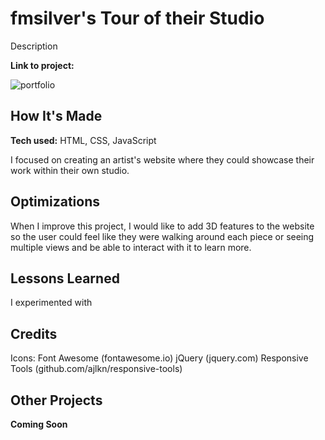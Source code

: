 # fmsilver's Tour of their Studio
Description

**Link to project:** 

![portfolio](https://fmsilver.netlify.app/)

## How It's Made

**Tech used:** HTML, CSS, JavaScript

I focused on creating an artist's website where they could showcase their work within their own studio. 

## Optimizations

When I improve this project, I would like to add 3D features to the website so the user could feel like they were walking around each piece or seeing multiple views and be able to interact with it to learn more. 

## Lessons Learned

I experimented with 

## Credits

Icons: Font Awesome (fontawesome.io)
jQuery (jquery.com)
Responsive Tools (github.com/ajlkn/responsive-tools)

## Other Projects

**Coming Soon**

<!-- <table bordercolor="#66b2b2">
  <tr>
    <td width="33.3%"  style="align:center;" valign="top">
	<a target="_blank" href="#">**Coming Soon**</a>
    	<br>
    	<a target="_blank" href="#">
    	<img src="#" width="100%"  alt="#">
        </a>
    </td>
    <td width="33.3%" valign="top">
	<a target="_blank" href="#">**Coming Soon**</a>
      	<br>
        <a target="_blank" href="#">
          <img src="#" width="100%" alt="#">
        </a>
    </td>
    <td width="33.3%" valign="top">
	<a target="_blank" href="#">**Coming Soon**</a>
        <br>
        <a target="_blank" href="#">
          <img src="#" width="100%" alt="#">
        </a>
    </td>
  </tr>
</table> -->